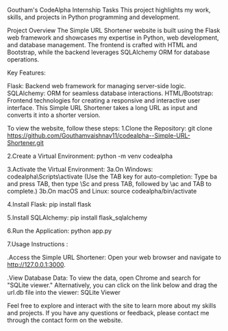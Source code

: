 Goutham's CodeAlpha Internship Tasks
This project highlights my work, skills, and projects in Python programming and development.

Project Overview
The Simple URL Shortener website is built using the Flask web framework and showcases my expertise in Python, web development, and database management. The frontend is crafted with HTML and Bootstrap, while the backend leverages SQLAlchemy ORM for database operations.

Key Features:

Flask: Backend web framework for managing server-side logic.
SQLAlchemy: ORM for seamless database interactions.
HTML/Bootstrap: Frontend technologies for creating a responsive and interactive user interface.
This Simple URL Shortener takes a long URL as input and converts it into a shorter version.

To view the website, follow these steps:
1.Clone the Repository:
git clone https://github.com/Gouthamvaishnav11/codealpha--Simple-URL-Shortener.git

2.Create a Virtual Environment:
python -m venv codealpha

3.Activate the Virtual Environment:
3a.On Windows:
codealpha\Scripts\activate
(Use the TAB key for auto-completion: Type ba and press TAB, then type \Sc and press TAB, followed by \ac and TAB to complete.)
3b.On macOS and Linux:
source codealpha/bin/activate

4.Install Flask:
pip install flask

5.Install SQLAlchemy:
pip install flask_sqlalchemy

6.Run the Application:
python app.py

7.Usage Instructions :

.Access the Simple URL Shortener:
Open your web browser and navigate to http://127.0.0.1:3000.

.View Database Data:
To view the data, open Chrome and search for "SQLite viewer." Alternatively, you can click on the link below and drag the url.db file into the viewer:
SQLite Viewer

Feel free to explore and interact with the site to learn more about my skills and projects. If you have any questions or feedback, please contact me through the contact form on the website.

